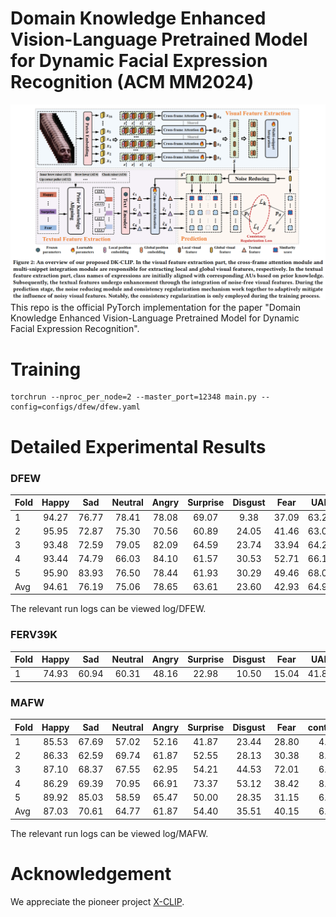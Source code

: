 # Domain Knowledge Enhanced Vision-Language Pretrained Model for Dynamic Facial Expression Recognition (ACM MM2024)
![image](Framework.png)
This repo is the official PyTorch implementation for the paper "Domain Knowledge Enhanced Vision-Language Pretrained Model for Dynamic Facial Expression Recognition".

# Training
```
torchrun --nproc_per_node=2 --master_port=12348 main.py --config=configs/dfew/dfew.yaml
```
# Detailed Experimental Results
### DFEW
| Fold | Happy |Sad | Neutral | Angry | Surprise | Disgust | Fear | UAR | WAR |
|:-----|:-----:|:-----:|:-----:|:-----:|:-----:|:-----:|:-----:|:-----:|:-----:|
| 1    | 94.27       |76.77 | 78.41  |78.08    |69.07 |9.38 |	37.09 |	63.29 |	76.21|
| 2    | 95.95       |72.87 | 75.30  |70.56    |60.89 |24.05 |	41.46 |	63.01 |	73.22|
| 3    | 93.48       |72.59 | 79.05  |82.09    |64.59 |23.74 |	33.94 |	64.21 |	75.56|
| 4    | 93.44       |74.79 | 66.03 |84.10    |61.57 |30.53 |	52.71 |	66.16 |	74.48|
| 5    | 95.90       |83.93 | 76.50  |78.44    |61.93 |30.29 |	49.46 |	68.06 |	77.57|
| Avg  | 94.61       |76.19 | 75.06  |78.65    |63.61 |23.60 |	42.93 |	64.95 |	75.41|

The relevant run logs can be viewed log/DFEW.

### FERV39K
| Fold | Happy |Sad | Neutral | Angry | Surprise | Disgust | Fear | UAR | WAR |
|:-----|:-----:|:-----:|:-----:|:-----:|:-----:|:-----:|:-----:|:-----:|:-----:|
| 1    | 74.93      |60.94 | 60.31  |48.16    |22.98 |10.50 |	15.04 |	41.84 |	52.37|

### MAFW
|Fold| Happy|	Sad|	Neutral	|Angry|	Surprise|	Disgust|	Fear	|contempt|	anxiety|	helplessness	|disappointment|	UAR|	WAR|
|:-----|:-----:|:-----:|:-----:|:-----:|:-----:|:-----:|:-----:|:-----:|:-----:|:-----:|:-----:|:-----:|:-----:|
|1   |  85.53 |	67.69 |	57.02 |	52.16 |	41.87 |	23.44 |	28.80 |	4.17 |	40.22 |	7.48 |	2.78 |	37.38 |	50.24 | 
|2   |  86.33 |	62.59 |	69.74 |	61.87 |	52.55 |	28.13 |	30.38 |	8.52 |	28.94 |	5.70 |	7.90 |	40.24 |	53.35 |
|3   |  87.10 |	68.37 |	67.55 |	62.95 |	54.21 |	44.53 |	72.01 |	6.34 |	39.89 |	3.85 |	2.78 |	46.32 |	59.36 |
|4   |  86.29 |	69.39 |	70.95 |	66.91 |	73.37 |	53.12 |	38.42 |	8.52 |	40.99 |	1.93 |	16.67 |	47.87 |	61.35 |
|5   |  89.92 |	85.03 |	58.59 |	65.47 |	50.00 |	28.35 |	31.15 |	6.52 |	50.79 |	9.62 |	0.00 |	43.22 |	58.49 |
|Avg |  87.03 |	70.61 |	64.77 |	61.87 |	54.40 |	35.51 |	40.15 |	6.81 |	40.17 |	5.72 |	6.03 |	43.01 |	56.56 |

The relevant run logs can be viewed log/MAFW.
# Acknowledgement
We appreciate the pioneer project [X-CLIP](https://github.com/microsoft/VideoX/tree/master/X-CLIP).
